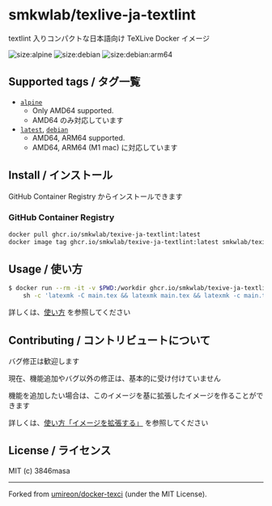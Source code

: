 # smkwlab/texlive-ja-textlint

textlint 入りコンパクトな日本語向け TeXLive Docker イメージ

![size:alpine](https://flat.badgen.net/docker/size/smkwlab/texive-ja-textlint/alpine/amd64?label=smkwlab/texive-ja-textlint:alpine&icon=docker)
![size:debian](https://flat.badgen.net/docker/size/smkwlab/texive-ja-textlint/debian/amd64?label=smkwlab/texive-ja-textlint:debian&icon=docker)
![size:debian:arm64](https://flat.badgen.net/docker/size/smkwlab/texive-ja-textlint/debian/arm64?label=smkwlab/texive-ja-textlint:debian+|+ARM64&icon=docker)

## Supported tags / タグ一覧

- [`alpine`](./alpine/Dockerfile)
  - Only AMD64 supported.
  - AMD64 のみ対応しています
- [`latest`](./debian/Dockerfile), [`debian`](./debian/Dockerfile)
  - AMD64, ARM64 supported.
  - AMD64, ARM64 (M1 mac) に対応しています

## Install / インストール

GitHub Container Registry からインストールできます

### GitHub Container Registry

```bash
docker pull ghcr.io/smkwlab/texive-ja-textlint:latest
docker image tag ghcr.io/smkwlab/texive-ja-textlint:latest smkwlab/texive-ja-textlint:latest
```

## Usage / 使い方

```bash
$ docker run --rm -it -v $PWD:/workdir ghcr.io/smkwlab/texive-ja-textlint:latest \
    sh -c 'latexmk -C main.tex && latexmk main.tex && latexmk -c main.tex'
```

詳しくは、[使い方](./docs/usage.md) を参照してください

## Contributing / コントリビュートについて

バグ修正は歓迎します

現在、機能追加やバグ以外の修正は、基本的に受け付けていません

機能を追加したい場合は、このイメージを基に拡張したイメージを作ることができます

詳しくは、[使い方「イメージを拡張する」](./docs/usage.md) を参照してください

## License / ライセンス

MIT (c) 3846masa

---

Forked from [umireon/docker-texci] \(under the MIT License\).

[umireon/docker-texci]: https://github.com/umireon/docker-texci
